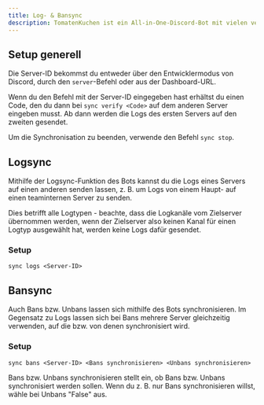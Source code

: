 ```yaml
---
title: Log- & Bansync
description: TomatenKuchen ist ein All-in-One-Discord-Bot mit vielen verschiedenen Funktionen. Hilft beim Setup von Log- und Bansync.
---
```


## Setup generell

Die Server-ID bekommst du entweder über den Entwicklermodus von Discord, durch den `server`-Befehl oder aus der Dashboard-URL.

Wenn du den Befehl mit der Server-ID eingegeben hast erhältst du einen Code, den du dann bei `sync verify <Code>` auf dem anderen Server eingeben musst. Ab dann werden die Logs des ersten Servers auf den zweiten gesendet.

Um die Synchronisation zu beenden, verwende den Befehl `sync stop`.

## Logsync

Mithilfe der Logsync-Funktion des Bots kannst du die Logs eines Servers auf einen anderen senden lassen, z. B. um Logs von einem Haupt- auf einen teaminternen Server zu senden.

Dies betrifft alle Logtypen - beachte, dass die Logkanäle vom Zielserver übernommen werden, wenn der Zielserver also keinen Kanal für einen Logtyp ausgewählt hat, werden keine Logs dafür gesendet.

### Setup

`sync logs <Server-ID>`

## Bansync

Auch Bans bzw. Unbans lassen sich mithilfe des Bots synchronisieren. Im Gegensatz zu Logs lassen sich bei Bans mehrere Server gleichzeitig verwenden, auf die bzw. von denen synchronisiert wird.

### Setup

`sync bans <Server-ID> <Bans synchronisieren> <Unbans synchronisieren>`

Bans bzw. Unbans synchronisieren stellt ein, ob Bans bzw. Unbans synchronisiert werden sollen. Wenn du z. B. nur Bans synchronisieren willst, wähle bei Unbans "False" aus.
